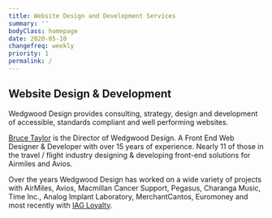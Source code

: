 ```yaml
---
title: Website Design and Development Services
summary: ''
bodyClass: homepage
date: 2020-05-10
changefreq: weekly
priority: 1
permalink: /
---
```


## Website Design & Development

Wedgwood Design provides consulting, strategy, design and development of accessible, standards compliant and well performing websites.

<a href="http://www.linkedin.com/in/brootaylor" rel="external">Bruce Taylor</a> is the Director of Wedgwood Design. A Front End Web Designer &amp; Developer with over 15 years of experience. Nearly 11 of those in the travel / flight industry designing &amp; developing front-end solutions for Airmiles and Avios.

Over the years Wedgwood Design has worked on a wide variety of projects with AirMiles, Avios, Macmillan Cancer Support, Pegasus, Charanga Music, Time Inc., Analog Implant Laboratory, MerchantCantos, Euromoney and most recently with <a href="https://iagloyalty.com/" rel="external">IAG Loyalty</a>.
